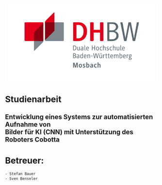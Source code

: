 ![Titel foto](/Logo_DHBWMosbach.jpg)

# Studienarbeit 

## Entwicklung eines Systems zur automatisierten Aufnahme von <br/> Bilder für KI (CNN) mit Unterstützung des Roboters Cobotta 
 
# Betreuer: 
    - Stefan Bauer
    - Sven Benseler 
  